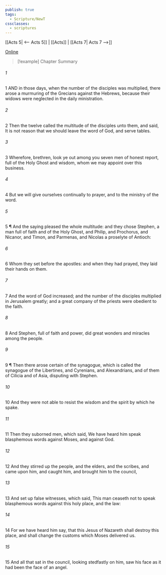 ```yaml
---
publish: true
tags:
  - Scripture/NewT
cssclasses:
  - scriptures
---
```

[[Acts 5| <-- Acts 5]] | [[Acts]] | [[Acts 7| Acts 7 -->]]

[Online](https://churchofjesuschrist.org/study/scriptures/nt/acts/6?lang=eng)

>[!example] Chapter Summary
>
###### 1
1 AND in those days, when the number of the disciples was multiplied, there arose a murmuring of the Grecians against the Hebrews, because their widows were neglected in the daily ministration.
###### 2
2 Then the twelve called the multitude of the disciples unto them, and said, It is not reason that we should leave the word of God, and serve tables.
###### 3
3 Wherefore, brethren, look ye out among you seven men of honest report, full of the Holy Ghost and wisdom, whom we may appoint over this business.
###### 4
4 But we will give ourselves continually to prayer, and to the ministry of the word.
###### 5
5 ¶ And the saying pleased the whole multitude: and they chose Stephen, a man full of faith and of the Holy Ghost, and Philip, and Prochorus, and Nicanor, and Timon, and Parmenas, and Nicolas a proselyte of Antioch:
###### 6
6 Whom they set before the apostles: and when they had prayed, they laid their hands on them.
###### 7
7 And the word of God increased; and the number of the disciples multiplied in Jerusalem greatly; and a great company of the priests were obedient to the faith.
###### 8
8 And Stephen, full of faith and power, did great wonders and miracles among the people.
###### 9
9 ¶ Then there arose certain of the synagogue, which is called the synagogue of the Libertines, and Cyrenians, and Alexandrians, and of them of Cilicia and of Asia, disputing with Stephen.
###### 10
10 And they were not able to resist the wisdom and the spirit by which he spake.
###### 11
11 Then they suborned men, which said, We have heard him speak blasphemous words against Moses, and against God.
###### 12
12 And they stirred up the people, and the elders, and the scribes, and came upon him, and caught him, and brought him to the council,
###### 13
13 And set up false witnesses, which said, This man ceaseth not to speak blasphemous words against this holy place, and the law:
###### 14
14 For we have heard him say, that this Jesus of Nazareth shall destroy this place, and shall change the customs which Moses delivered us.
###### 15
15 And all that sat in the council, looking stedfastly on him, saw his face as it had been the face of an angel.



